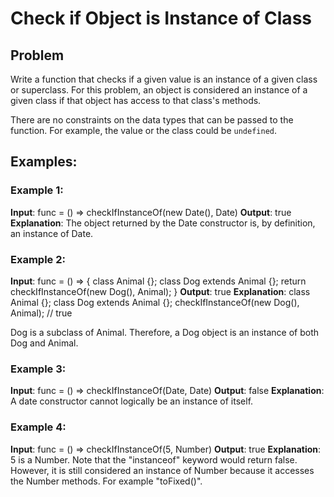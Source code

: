 # Check if Object is Instance of Class

## Problem

Write a function that checks if a given value is an instance of a given class or superclass. For this problem, an object is considered an instance of a given class if that object has access to that class's methods.

There are no constraints on the data types that can be passed to the function. For example, the value or the class could be `undefined`.

## Examples:

### Example 1:

**Input**: func = () => checkIfInstanceOf(new Date(), Date)
**Output**: true
**Explanation**: The object returned by the Date constructor is, by definition, an instance of Date.

### Example 2:

**Input**: func = () => { class Animal {}; class Dog extends Animal {}; return checkIfInstanceOf(new Dog(), Animal); }
**Output**: true
**Explanation**:
class Animal {};
class Dog extends Animal {};
checkIfInstanceOf(new Dog(), Animal); // true

Dog is a subclass of Animal. Therefore, a Dog object is an instance of both Dog and Animal.

### Example 3:

**Input**: func = () => checkIfInstanceOf(Date, Date)
**Output**: false
**Explanation**: A date constructor cannot logically be an instance of itself.

### Example 4:

**Input**: func = () => checkIfInstanceOf(5, Number)
**Output**: true
**Explanation**: 5 is a Number. Note that the "instanceof" keyword would return false. However, it is still considered an instance of Number because it accesses the Number methods. For example "toFixed()".
